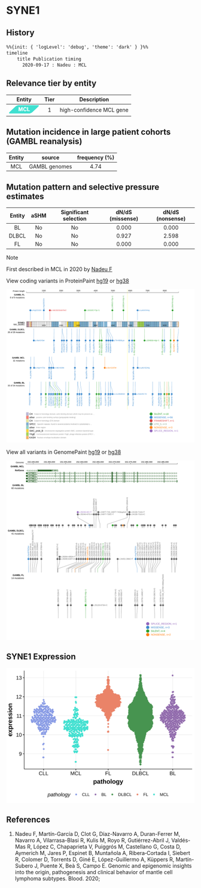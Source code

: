 # SYNE1
## History
```mermaid
%%{init: { 'logLevel': 'debug', 'theme': 'dark' } }%%
timeline
    title Publication timing
      2020-09-17 : Nadeu : MCL
```
## Relevance tier by entity

|Entity|Tier|Description             |
|:------:|:----:|------------------------|
|![MCL](images/icons/MCL_tier1.png)   |1   |high-confidence MCL gene|

## Mutation incidence in large patient cohorts (GAMBL reanalysis)

|Entity|source       |frequency (%)|
|:------:|:-------------:|:-------------:|
|MCL   |GAMBL genomes|4.74         |

## Mutation pattern and selective pressure estimates

|Entity|aSHM|Significant selection|dN/dS (missense)|dN/dS (nonsense)|
|:------:|:----:|:---------------------:|:----------------:|:----------------:|
|BL    |No  |No                   |0.000           |0.000           |
|DLBCL |No  |No                   |0.927           |2.598           |
|FL    |No  |No                   |0.000           |0.000           |


> [!NOTE]
> First described in MCL in 2020 by [Nadeu F](https://pubmed.ncbi.nlm.nih.gov/32584970)


View coding variants in ProteinPaint [hg19](https://morinlab.github.io/LLMPP/GAMBL/SYNE1_protein.html)  or [hg38](https://morinlab.github.io/LLMPP/GAMBL/SYNE1_protein_hg38.html)

![image](images/proteinpaint/SYNE1_NM_182961.svg)

View all variants in GenomePaint [hg19](https://morinlab.github.io/LLMPP/GAMBL/SYNE1.html)  or [hg38](https://morinlab.github.io/LLMPP/GAMBL/SYNE1_hg38.html)

![image](images/proteinpaint/SYNE1.svg)
## SYNE1 Expression
![image](images/gene_expression/SYNE1_by_pathology.svg)
<!-- ORIGIN: nadeuGenomicEpigenomicInsights2020a -->
<!-- MCL: nadeuGenomicEpigenomicInsights2020a -->
## References
1.  Nadeu F, Martín-García D, Clot G, Díaz-Navarro A, Duran-Ferrer M, Navarro A, Vilarrasa-Blasi R, Kulis M, Royo R, Gutiérrez-Abril J, Valdés-Mas R, López C, Chapaprieta V, Puiggrós M, Castellano G, Costa D, Aymerich M, Jares P, Espinet B, Muntañola A, Ribera‐Cortada I, Siebert R, Colomer D, Torrents D, Giné E, López-Guillermo A, Küppers R, Martín-Subero J, Puente X, Beà S, Campo E. Genomic and epigenomic insights into the origin, pathogenesis and clinical behavior of mantle cell lymphoma subtypes. Blood. 2020; 
